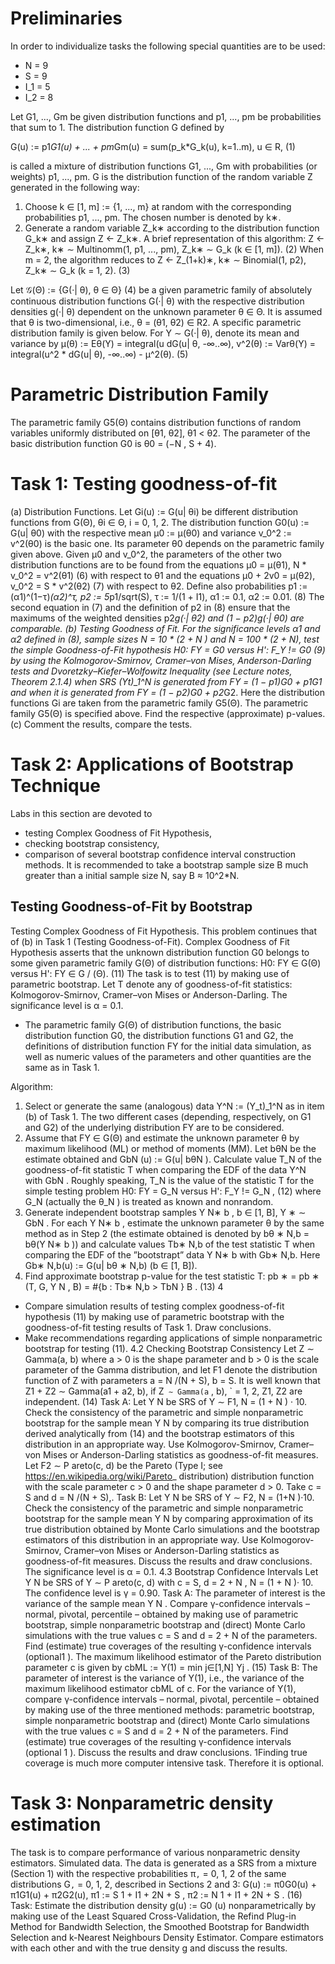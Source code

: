# Preliminaries
In order to individualize tasks the following special quantities are to be used:
* N = 9
* S = 9
* I_1 = 5
* I_2 = 8

Let G1, ..., Gm be given distribution functions and p1, ..., pm be probabilities that sum to 1.
The distribution function G defined by

G(u) := p1*G1(u) + ... + pm*Gm(u) = sum(p_k*G_k(u), k=1..m), u ∈ R, (1)

is called a mixture of distribution functions G1, ..., Gm with probabilities (or weights) p1, ..., pm.
G is the distribution function of the random variable Z generated in the following way:
1. Choose k ∈ [1, m] := {1, ..., m} at random with the corresponding probabilities p1, ..., pm. The chosen number is denoted by k∗.
2. Generate a random variable Z_k∗ according to the distribution function G_k∗ and assign Z <- Z_k∗.
A brief representation of this algorithm:
Z <- Z_k∗, k∗ ∼ Multinomm(1, p1, ..., pm), Z_k∗ ∼ G_k (k ∈ [1, m]). (2)
When m = 2, the algorithm reduces to
Z <- Z_(1+k)∗, k∗ ∼ Binomial(1, p2), Z_k∗ ∼ G_k (k = 1, 2). (3)

Let
𝒢(Θ) := {G(·| θ), θ ∈ Θ} (4)
be a given parametric family of absolutely continuous distribution functions G(·| θ) with the respective distribution densities g(·| θ) dependent on the unknown parameter θ ∈ Θ. It is assumed that θ is two-dimensional, i.e., θ = (θ1, θ2) ∈ R2. A specific parametric distribution family is given below.
For Y ∼ G(·| θ), denote its mean and variance by
µ(θ) := Eθ(Y) = integral(u dG(u| θ, -∞..∞), v^2(θ) := Varθ(Y) = integral(u^2 * dG(u| θ), -∞..∞) - µ^2(θ). (5)

# Parametric Distribution Family
The parametric family G5(Θ) contains distribution functions of random variables uniformly distributed on [θ1, θ2], θ1 < θ2. The parameter of the basic distribution function G0 is θ0 = (−N , S + 4).

# Task 1: Testing goodness-of-fit
(a) Distribution Functions. Let Gi(u) := G(u| θi) be different distribution functions from G(Θ), θi ∈ Θ, i = 0, 1, 2. The distribution function G0(u) := G(u| θ0) with the respective mean µ0 := µ(θ0) and variance v_0^2 := v^2(θ0) is the basic one. Its parameter θ0 depends on the parametric family given above.
Given µ0 and v_0^2, the parameters of the other two distribution functions are to be found from the equations µ0 = µ(θ1), N * v_0^2 = v^2(θ1) (6)
with respect to θ1 and the equations
µ0 + 2v0 = µ(θ2), v_0^2 = S * v^2(θ2) (7)
with respect to θ2. Define also probabilities
p1 := (α1)^(1−τ)*(α2)^τ, p2 := 5*p1/sqrt(S), τ := 1/(1 + I1), α1 := 0.1, α2 := 0.01. (8)
The second equation in (7) and the definition of p2 in (8) ensure that the maximums of the weighted densities p2*g(·| θ2) and (1 − p2)*g(·| θ0) are comparable.
(b) Testing Goodness of Fit. For the significance levels α1 and α2 defined in (8), sample sizes N = 10 * (2 + N ) and N = 100 * (2 + N), test the simple Goodness-of-Fit hypothesis
H0: FY = G0 versus H': F_Y != G0 (9)
by using the Kolmogorov-Smirnov, Cramer–von Mises, Anderson-Darling tests and Dvoretzky–Kiefer–Wolfowitz Inequality (see Lecture notes, Theorem 2.1.4) when SRS (Yt)_1^N is generated from FY = (1 − p1)G0 + p1*G1 and when it is generated from FY = (1 − p2)G0 + p2*G2. Here the distribution functions Gi are taken from the parametric family G5(Θ). The parametric family G5(Θ) is specified above.
Find the respective (approximate) p-values.
(c) Comment the results, compare the tests.

# Task 2: Applications of Bootstrap Technique
Labs in this section are devoted to
* testing Complex Goodness of Fit Hypothesis,
* checking bootstrap consistency,
* comparison of several bootstrap confidence interval construction methods.
It is recommended to take a bootstrap sample size B much greater than a initial sample size N, say B ≈ 10^2*N.

## Testing Goodness-of-Fit by Bootstrap
Testing Complex Goodness of Fit Hypothesis. This problem continues that of (b) in Task 1 (Testing Goodness-of-Fit).
Complex Goodness of Fit Hypothesis asserts that the unknown distribution function G0 belongs to some given parametric family G(Θ) of distribution functions:
H0: FY ∈ G(Θ) versus H': FY ∈ G / (Θ). (11)
The task is to test (11) by making use of parametric bootstrap. Let T denote any of goodness-of-fit statistics: Kolmogorov-Smirnov, Cramer–von Mises or Anderson-Darling. The significance level is α = 0.1.
* The parametric family G(Θ) of distribution functions, the basic distribution function G0, the distribution functions G1 and G2, the definitions of distribution function FY for the initial data simulation, as well as numeric values of the parameters and other quantities are the same as in Task 1.

Algorithm:
1. Select or generate the same (analogous) data Y^N := (Y_t)_1^N
as in item (b) of Task 1. The two different cases (depending, respectively, on G1 and G2) of the underlying distribution FY are to be considered.
2. Assume that FY ∈ G(Θ) and estimate the unknown parameter θ by maximum likelihood
(ML) or method of moments (MM). Let bθN be the estimate obtained and GbN (u) := G(u|
bθN ). Calculate value T_N of the goodness-of-fit statistic T when comparing the EDF of the data Y^N with GbN . Roughly speaking, T_N is the value of the statistic T for the simple testing problem
H0: FY = G_N versus H': F_Y != G_N , (12)
where G_N (actually the θ_N ) is treated as known and nonrandom.
3. Generate independent bootstrap samples Y
N∗
b
, b ∈ [1, B], Y
∗ ∼ GbN . For each Y
N∗
b
, estimate
the unknown parameter θ by the same method as in Step 2 (the estimate obtained is denoted
by bθ
∗
N,b = bθ(Y
N∗
b
)) and calculate values Tb∗
N,b of the test statistic T when comparing the EDF
of the ”bootstrapt” data Y
N∗
b with Gb∗
N,b. Here Gb∗
N,b(u) := G(u|
bθ
∗
N,b) (b ∈ [1, B]).
4. Find approximate bootstrap p-value for the test statistic T:
pb
∗ = pb
∗
(T, G, Y N , B) =
#{b : Tb∗
N,b > TbN }
B
. (13)
4
* Compare simulation results of testing complex goodness-of-fit hypothesis (11) by making use
of parametric bootstrap with the goodness-of-fit testing results of Task 1. Draw conclusions.
* Make recommendations regarding applications of simple nonparametric bootstrap for testing
(11).
4.2 Checking Bootstrap Consistency
Let Z ∼ Gamma(a, b) where a > 0 is the shape parameter and b > 0 is the scale parameter
of the Gamma distribution, and let F1 denote the distribution function of Z with parameters
a = N /(N + S), b = S.
It is well known that
Z1 + Z2 ∼ Gamma(a1 + a2, b), if Z` ∼ Gamma(a`
, b), ` = 1, 2, Z1, Z2 are independent. (14)
Task A: Let Y
N be SRS of Y ∼ F1, N = (1 + N ) · 10. Check the consistency of the parametric
and simple nonparametric bootstrap for the sample mean Y N by comparing its true distribution
derived analytically from (14) and the bootstrap estimators of this distribution in an appropriate
way. Use Kolmogorov-Smirnov, Cramer–von Mises or Anderson-Darling statistics as goodness-of-fit
measures.
Let F2 ∼ P areto(c, d) be the Pareto (Type I; see https://en.wikipedia.org/wiki/Pareto_
distribution) distribution function with the scale parameter c > 0 and the shape parameter
d > 0. Take c = S and d = N /(N + S),.
Task B: Let Y
N be SRS of Y ∼ F2, N = (1+N )·10. Check the consistency of the parametric and
simple nonparametric bootstrap for the sample mean Y N by comparing approximation of its true
distribution obtained by Monte Carlo simulations and the bootstrap estimators of this distribution
in an appropriate way. Use Kolmogorov-Smirnov, Cramer–von Mises or Anderson-Darling statistics
as goodness-of-fit measures.
Discuss the results and draw conclusions. The significance level is α = 0.1.
4.3 Bootstrap Confidence Intervals
Let Y
N be SRS of Y ∼ P areto(c, d) with c = S, d = 2 + N , N = (1 + N )· 10. The confidence level
is γ = 0.90.
Task A: The parameter of interest is the variance of the sample mean Y N .
Compare γ-confidence intervals – normal, pivotal, percentile – obtained by making use of parametric bootstrap, simple nonparametric bootstrap and (direct) Monte Carlo simulations with the
true values c = S and d = 2 + N of the parameters. Find (estimate) true coverages of the resulting
γ-confidence intervals (optional1
).
The maximum likelihood estimator of the Pareto distribution parameter c is given by
cbML := Y(1) = min
j∈[1,N]
Yj . (15)
Task B: The parameter of interest is the variance of Y(1), i.e., the variance of the maximum
likelihood estimator cbML of c.
For the variance of Y(1), compare γ-confidence intervals – normal, pivotal, percentile – obtained
by making use of the three mentioned methods: parametric bootstrap, simple nonparametric bootstrap and (direct) Monte Carlo simulations with the true values c = S and d = 2 + N of the
parameters. Find (estimate) true coverages of the resulting γ-confidence intervals (optional 1
).
Discuss the results and draw conclusions.
1Finding true coverage is much more computer intensive task. Therefore it is optional.

# Task 3: Nonparametric density estimation
The task is to compare performance of various nonparametric density estimators.
Simulated data. The data is generated as a SRS from a mixture (Section 1) with the respective
probabilities π`
, ` = 0, 1, 2 of the same distributions G`
, ` = 0, 1, 2, described in Sections 2 and 3:
G(u) := π0G0(u) + π1G1(u) + π2G2(u), π1 :=
S
1 + I1 + 2N + S
, π2 :=
N
1 + I1 + 2N + S
. (16)
Task: Estimate the distribution density g(u) := G0
(u) nonparametrically by making use of the
Least Squared Cross-Validation, the Refind Plug-in Method for Bandwidth Selection, the Smoothed
Bootstrap for Bandwidth Selection and k-Nearest Neighbours Density Estimator.
Compare estimators with each other and with the true density g and discuss the results.

